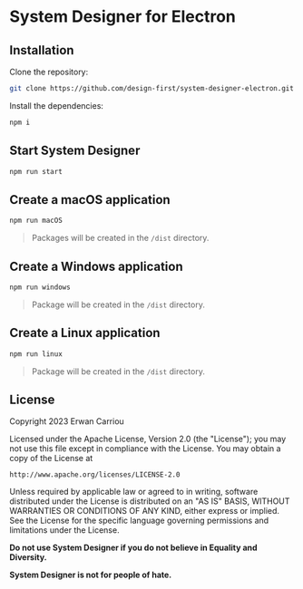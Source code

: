 # System Designer for Electron

## Installation

Clone the repository:

```sh
git clone https://github.com/design-first/system-designer-electron.git
```

Install the dependencies:

```sh
npm i
```

## Start System Designer

```sh
npm run start
```

## Create a macOS application

```sh
npm run macOS
```

>Packages will be created in the `/dist` directory.

## Create a Windows application

```sh
npm run windows
```

>Package will be created in the `/dist` directory.

## Create a Linux application

```sh
npm run linux
```

>Package will be created in the `/dist` directory.

## License

Copyright 2023 Erwan Carriou

Licensed under the Apache License, Version 2.0 (the "License");
you may not use this file except in compliance with the License.
You may obtain a copy of the License at

    http://www.apache.org/licenses/LICENSE-2.0

Unless required by applicable law or agreed to in writing, software
distributed under the License is distributed on an "AS IS" BASIS,
WITHOUT WARRANTIES OR CONDITIONS OF ANY KIND, either express or implied.
See the License for the specific language governing permissions and
limitations under the License. 

**Do not use System Designer if you do not believe in Equality and Diversity.**

**System Designer is not for people of hate.**